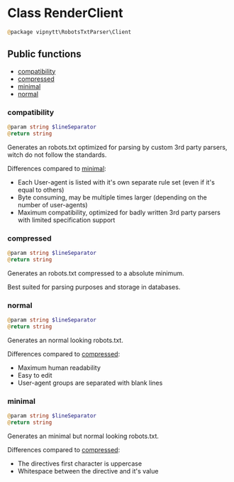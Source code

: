 # Class RenderClient
```php
@package vipnytt\RobotsTxtParser\Client
```

## Public functions
- [compatibility](#compatibility)
- [compressed](#compressed)
- [minimal](#minimal)
- [normal](#normal)

### compatibility
```php
@param string $lineSeparator
@return string
```
Generates an robots.txt optimized for parsing by custom 3rd party parsers, witch do not follow the standards.

Differences compared to [minimal](#minimal):
- Each User-agent is listed with it's own separate rule set (even if it's equal to others)
- Byte consuming, may be multiple times larger (depending on the number of user-agents)
- Maximum compatibility, optimized for badly written 3rd party parsers with limited specification support

### compressed
```php
@param string $lineSeparator
@return string
```
Generates an robots.txt compressed to a absolute minimum.

Best suited for parsing purposes and storage in databases.

### normal
```php
@param string $lineSeparator
@return string
```
Generates an normal looking robots.txt.

Differences compared to [compressed](#compressed):
- Maximum human readability
- Easy to edit
- User-agent groups are separated with blank lines

### minimal
```php
@param string $lineSeparator
@return string
```
Generates an minimal but normal looking robots.txt.

Differences compared to [compressed](#compressed):
- The directives first character is uppercase
- Whitespace between the directive and it's value

